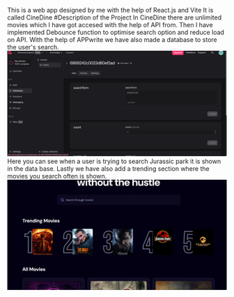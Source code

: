 This is a web app designed by me with the help of React.js and Vite
It is called CineDine
#Description of the Project
In CineDine there are unlimited movies which I have got accesed with the help of API from. Then I have implemented Debounce function to optimise search option and reduce load on API.
With the help of APPwrite we have also made a database to store the user's search.
![Database Schema](src/assets/db.png) Here you can see when a user is trying to search Jurassic park it is shown in the data base.
Lastly we have also add a trending section where the movies you search often is shown.
![Database Schema](src/assets/trending.png)

